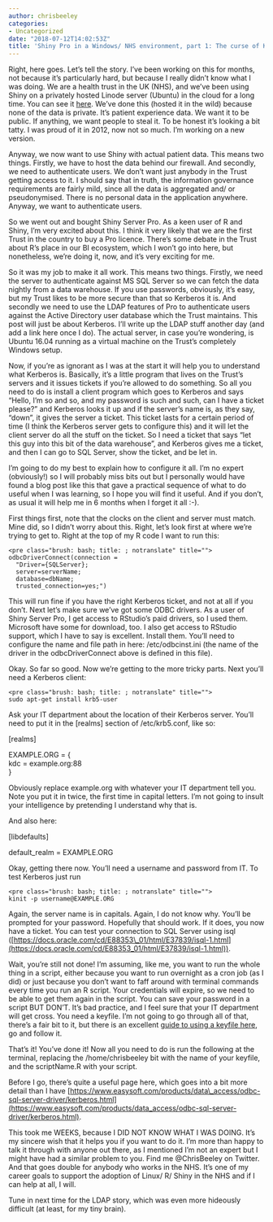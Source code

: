 ```yaml
---
author: chrisbeeley
categories:
- Uncategorized
date: "2018-07-12T14:02:53Z"
title: 'Shiny Pro in a Windows/ NHS environment, part 1: The curse of Kerberos'
---
```


Right, here goes. Let’s tell the story. I’ve been working on this for months, not because it’s particularly hard, but because I really didn’t know what I was doing. We are a health trust in the UK (NHS), and we’ve been using Shiny on a privately hosted Linode server (Ubuntu) in the cloud for a long time. You can see it [here](http://109.74.194.173:8080/apps/SUCE/). We’ve done this (hosted it in the wild) because none of the data is private. It’s patient experience data. We want it to be public. If anything, we want people to steal it. To be honest it’s looking a bit tatty. I was proud of it in 2012, now not so much. I’m working on a new version.

Anyway, we now want to use Shiny with actual patient data. This means two things. Firstly, we have to host the data behind our firewall. And secondly, we need to authenticate users. We don’t want just anybody in the Trust getting access to it. I should say that in truth, the information governance requirements are fairly mild, since all the data is aggregated and/ or pseudonymised. There is no personal data in the application anywhere. Anyway, we want to authenticate users.

So we went out and bought Shiny Server Pro. As a keen user of R and Shiny, I’m very excited about this. I think it very likely that we are the first Trust in the country to buy a Pro licence. There’s some debate in the Trust about R’s place in our BI ecosystem, which I won’t go into here, but nonetheless, we’re doing it, now, and it’s very exciting for me.

So it was my job to make it all work. This means two things. Firstly, we need the server to authenticate against MS SQL Server so we can fetch the data nightly from a data warehouse. If you use passwords, obviously, it’s easy, but my Trust likes to be more secure than that so Kerberos it is. And secondly we need to use the LDAP features of Pro to authenticate users against the Active Directory user database which the Trust maintains. This post will just be about Kerberos. I’ll write up the LDAP stuff another day (and add a link here once I do). The actual server, in case you’re wondering, is Ubuntu 16.04 running as a virtual machine on the Trust’s completely Windows setup.

Now, if you’re as ignorant as I was at the start it will help you to understand what Kerberos is. Basically, it’s a little program that lives on the Trust’s servers and it issues tickets if you’re allowed to do something. So all you need to do is install a client program which goes to Kerberos and says “Hello, I’m so and so, and my password is such and such, can I have a ticket please?” and Kerberos looks it up and if the server’s name is, as they say, “down”, it gives the server a ticket. This ticket lasts for a certain period of time (I think the Kerberos server gets to configure this) and it will let the client server do all the stuff on the ticket. So I need a ticket that says “let this guy into this bit of the data warehouse”, and Kerberos gives me a ticket, and then I can go to SQL Server, show the ticket, and be let in.

I’m going to do my best to explain how to configure it all. I’m no expert (obviously!) so I will probably miss bits out but I personally would have found a blog post like this that gave a practical sequence of what to do useful when I was learning, so I hope you will find it useful. And if you don’t, as usual it will help me in 6 months when I forget it all :-).

First things first, note that the clocks on the client and server must match. Mine did, so I didn’t worry about this. Right, let’s look first at where we’re trying to get to. Right at the top of my R code I want to run this:

```
<pre class="brush: bash; title: ; notranslate" title="">
odbcDriverConnect(connection =
  "Driver={SQLServer};
  server=serverName;
  database=dbName;
  trusted_connection=yes;")
```

This will run fine if you have the right Kerberos ticket, and not at all if you don’t. Next let’s make sure we’ve got some ODBC drivers. As a user of Shiny Server Pro, I get access to RStudio’s paid drivers, so I used them. Microsoft have some for download, too. I also get access to RStudio support, which I have to say is excellent. Install them. You’ll need to configure the name and file path in here: /etc/odbcinst.ini (the name of the driver in the odbcDriverConnect above is defined in this file).

Okay. So far so good. Now we’re getting to the more tricky parts. Next you’ll need a Kerberos client:

```
<pre class="brush: bash; title: ; notranslate" title="">
sudo apt-get install krb5-user
```

Ask your IT department about the location of their Kerberos server. You’ll need to put it in the \[realms\] section of /etc/krb5.conf, like so:

\[realms\]

EXAMPLE.ORG = {  
 kdc = example.org:88  
}

Obviously replace example.org with whatever your IT department tell you. Note you put it in twice, the first time in capital letters. I’m not going to insult your intelligence by pretending I understand why that is.

And also here:

\[libdefaults\]

default\_realm = EXAMPLE.ORG

Okay, getting there now. You’ll need a username and password from IT. To test Kerberos just run

```
<pre class="brush: bash; title: ; notranslate" title="">
kinit -p username@EXAMPLE.ORG
```

Again, the server name is in capitals. Again, I do not know why. You’ll be prompted for your password. Hopefully that should work. If it does, you now have a ticket. You can test your connection to SQL Server using isql ([https://docs.oracle.com/cd/E88353\_01/html/E37839/isql-1.html](https://docs.oracle.com/cd/E88353_01/html/E37839/isql-1.html)).

Wait, you’re still not done! I’m assuming, like me, you want to run the whole thing in a script, either because you want to run overnight as a cron job (as I did) or just because you don’t want to faff around with terminal commands every time you run an R script. Your credentials will expire, so we need to be able to get them again in the script. You can save your password in a script BUT DON’T. It’s bad practice, and I feel sure that your IT department will get cross. You need a keyfile. I’m not going to go through all of that, there’s a fair bit to it, but there is an excellent [guide to using a keyfile here](https://kb.iu.edu/d/aumh), go and follow it.

That’s it! You’ve done it! Now all you need to do is run the following at the terminal, replacing the /home/chrisbeeley bit with the name of your keyfile, and the scriptName.R with your script.

Before I go, there’s quite a useful page here, which goes into a bit more detail than I have [https://www.easysoft.com/products/data\_access/odbc-sql-server-driver/kerberos.html](https://www.easysoft.com/products/data_access/odbc-sql-server-driver/kerberos.html).

This took me WEEKS, because I DID NOT KNOW WHAT I WAS DOING. It’s my sincere wish that it helps you if you want to do it. I’m more than happy to talk it through with anyone out there, as I mentioned I’m not an expert but I might have had a similar problem to you. Find me @ChrisBeeley on Twitter. And that goes double for anybody who works in the NHS. It’s one of my career goals to support the adoption of Linux/ R/ Shiny in the NHS and if I can help at all, I will.

Tune in next time for the LDAP story, which was even more hideously difficult (at least, for my tiny brain).